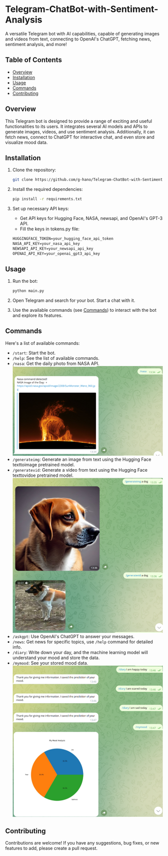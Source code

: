# Telegram-ChatBot-with-Sentiment-Analysis

A versatile Telegram bot with AI capabilities, capable of generating images and videos from text, connecting to OpenAI's ChatGPT, fetching news, sentiment analysis, and more!

## Table of Contents
- [Overview](#overview)
- [Installation](#installation)
- [Usage](#usage)
- [Commands](#commands)
- [Contributing](#contributing)

## Overview

This Telegram bot is designed to provide a range of exciting and useful functionalities to its users. It integrates several AI models and APIs to generate images, videos, and use sentiment analysis. Additionally, it can fetch news, connect to ChatGPT for interactive chat, and even store and visualize mood data.

## Installation

1. Clone the repository:

   ```bash
   git clone https://github.com/g-hano/Telegram-ChatBot-with-Sentiment-Analysis.git
   ```

2. Install the required dependencies:

   ```bash
   pip install -r requirements.txt
   ```

3. Set up necessary API keys:

   - Get API keys for Hugging Face, NASA, newsapi, and OpenAI's GPT-3 API.
   - Fill the keys in tokens.py file:

   ```
   HUGGINGFACE_TOKEN=your_hugging_face_api_token
   NASA_API_KEY=your_nasa_api_key
   NEWSAPI_API_KEY=your_newsapi_api_key
   OPENAI_API_KEY=your_openai_gpt3_api_key
   ```

## Usage

1. Run the bot:

   ```bash
   python main.py
   ```

2. Open Telegram and search for your bot. Start a chat with it.

3. Use the available commands (see [Commands](#commands)) to interact with the bot and explore its features.

## Commands

Here's a list of available commands:

- `/start`: Start the bot.
- `/help`: See the list of available commands.
- `/nasa`: Get the daily photo from NASA API. ![nasa api](photos/nasa.png)
- `/generateimg`: Generate an image from text using the Hugging Face texttoimage pretrained model.
- `/generatevid`: Generate a video from text using the Hugging Face texttovidoe pretrained model.![dog photo and video](photos/dog.png)
- `/askgpt`: Use OpenAI's ChatGPT to answer your messages.
- `/news`: Get news for specific topics, use `/help` command for detailed info.
- `/diary`: Write down your day, and the machine learning model will understand your mood and store the data.
- `/mymood`: See your stored mood data.![mood graph](photos/mood.png)


## Contributing

Contributions are welcome! If you have any suggestions, bug fixes, or new features to add, please create a pull request.
